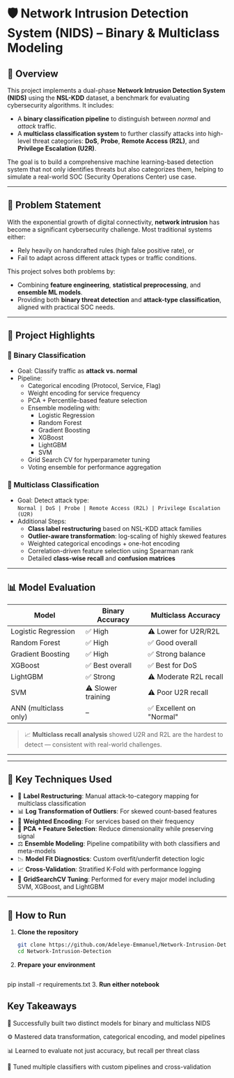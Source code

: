 # 🛡️ Network Intrusion Detection System (NIDS) – Binary & Multiclass Modeling

## 🧾 Overview

This project implements a dual-phase **Network Intrusion Detection System (NIDS)** using the **NSL-KDD** dataset, a benchmark for evaluating cybersecurity algorithms. It includes:

- A **binary classification pipeline** to distinguish between *normal* and *attack* traffic.
- A **multiclass classification system** to further classify attacks into high-level threat categories: **DoS**, **Probe**, **Remote Access (R2L)**, and **Privilege Escalation (U2R)**.

The goal is to build a comprehensive machine learning-based detection system that not only identifies threats but also categorizes them, helping to simulate a real-world SOC (Security Operations Center) use case.

---

## 🚧 Problem Statement

With the exponential growth of digital connectivity, **network intrusion** has become a significant cybersecurity challenge. Most traditional systems either:

- Rely heavily on handcrafted rules (high false positive rate), or  
- Fail to adapt across different attack types or traffic conditions.

This project solves both problems by:
- Combining **feature engineering**, **statistical preprocessing**, and **ensemble ML models**.  
- Providing both **binary threat detection** and **attack-type classification**, aligned with practical SOC needs.

---

## 🧠 Project Highlights

### 🧪 Binary Classification
- Goal: Classify traffic as **attack vs. normal**
- Pipeline:
  - Categorical encoding (Protocol, Service, Flag)
  - Weight encoding for service frequency
  - PCA + Percentile-based feature selection
  - Ensemble modeling with:
    - Logistic Regression
    - Random Forest
    - Gradient Boosting
    - XGBoost
    - LightGBM
    - SVM
  - Grid Search CV for hyperparameter tuning
  - Voting ensemble for performance aggregation

### 🧬 Multiclass Classification
- Goal: Detect attack type:  
  `Normal | DoS | Probe | Remote Access (R2L) | Privilege Escalation (U2R)`
- Additional Steps:
  - **Class label restructuring** based on NSL-KDD attack families
  - **Outlier-aware transformation**: log-scaling of highly skewed features
  - Weighted categorical encodings + one-hot encoding
  - Correlation-driven feature selection using Spearman rank
  - Detailed **class-wise recall** and **confusion matrices**

---

## 📊 Model Evaluation

| Model            | Binary Accuracy | Multiclass Accuracy |
|------------------|-----------------|----------------------|
| Logistic Regression | ✅ High | ⚠️ Lower for U2R/R2L |
| Random Forest       | ✅ High | ✅ Good overall |
| Gradient Boosting   | ✅ High | ✅ Strong balance |
| XGBoost             | ✅ Best overall | ✅ Best for DoS |
| LightGBM            | ✅ Strong | ⚠️ Moderate R2L recall |
| SVM                 | ⚠️ Slower training | ⚠️ Poor U2R recall |
| ANN (multiclass only) | – | ✅ Excellent on "Normal" |

> 📈 **Multiclass recall analysis** showed U2R and R2L are the hardest to detect — consistent with real-world challenges.

---


---

## 📌 Key Techniques Used

- 🔄 **Label Restructuring**: Manual attack-to-category mapping for multiclass classification  
- 📊 **Log Transformation of Outliers**: For skewed count-based features  
- 🧼 **Weighted Encoding**: For services based on their frequency  
- 🧠 **PCA + Feature Selection**: Reduce dimensionality while preserving signal  
- ⚖️ **Ensemble Modeling**: Pipeline compatibility with both classifiers and meta-models  
- 📉 **Model Fit Diagnostics**: Custom overfit/underfit detection logic  
- 📈 **Cross-Validation**: Stratified K-Fold with performance logging  
- 🧪 **GridSearchCV Tuning**: Performed for every major model including SVM, XGBoost, and LightGBM

---

## 🚀 How to Run

1. **Clone the repository**
   ```bash
   git clone https://github.com/Adeleye-Emmanuel/Network-Intrusion-Detection
   cd Network-Intrusion-Detection
   
2. **Prepare your environment**
   ```bash
  pip install -r requirements.txt
3. **Run either notebook**

## Key Takeaways
🧠 Successfully built two distinct models for binary and multiclass NIDS

⚙️ Mastered data transformation, categorical encoding, and model pipelines

📊 Learned to evaluate not just accuracy, but recall per threat class

🧪 Tuned multiple classifiers with custom pipelines and cross-validation
